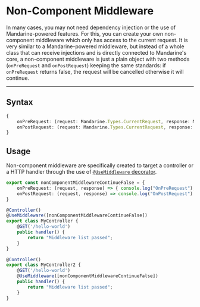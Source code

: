 # Non-Component Middleware
In many cases, you may not need dependency injection or the use of Mandarine-powered features. For this, you can create your own non-component middleware which only has access to the current request. It is very similar to a Mandarine-powered middleware, but instead of a whole class that can receive injections and is directly connected to Mandarine's core, a non-component middleware is just a plain object with two methods (`onPreRequest` and `onPostRequest`) keeping the same standards: if `onPreRequest` returns false, the request will be cancelled otherwise it will continue.

------------

## Syntax
```typescript
{
    onPreRequest: (request: Mandarine.Types.CurrentRequest, response: Mandarine.Types.CurrentResponse) => boolean;
    onPostRequest: (request: Mandarine.Types.CurrentRequest, response: Mandarine.Types.CurrentResponse) => void;
}
```

## Usage
Non-component middleware are specifically created to target a controller or a HTTP handler through the use of [`@UseMiddleware` decorator](/docs/mandarine/use-middleware-decorator).  

```typescript
export const nonComponentMiddlewareContinueFalse = {
    onPreRequest: (request, response) => { console.log("OnPreRequest"); return true; },
    onPostRequest: (request, response) => console.log("OnPostRequest")
}

@Controller()
@UseMiddleware([nonComponentMiddlewareContinueFalse])
export class MyController {
    @GET('/hello-world')
    public handler() {
        return "Middleware list passed";
    }
}

@Controller()
export class MyController2 {
    @GET('/hello-world')
    @UseMiddleware([nonComponentMiddlewareContinueFalse])
    public handler() {
        return "Middleware list passed";
    }
}
```
